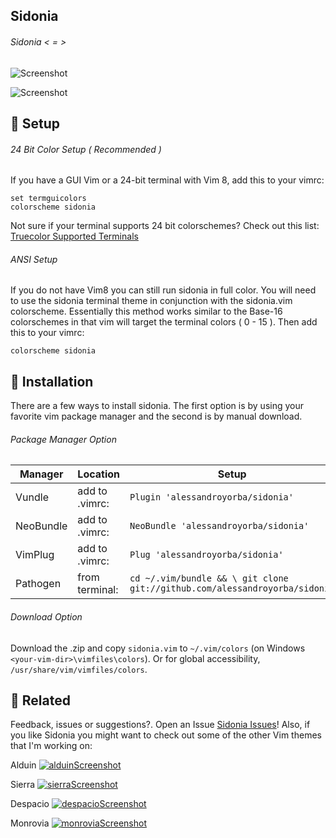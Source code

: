 Sidonia
------
###### Sidonia < = >
![Screenshot](https://cloud.githubusercontent.com/assets/11221489/23108895/75f16c34-f6c8-11e6-85c1-13581c752422.gif)



![Screenshot](https://cloud.githubusercontent.com/assets/11221489/22623122/450031f2-eb04-11e6-9edb-f69f11f37aef.png)

:rocket: Setup 
---------------
###### 24 Bit Color Setup ( Recommended )

If you have a GUI Vim or a 24-bit terminal with Vim 8, add this to your vimrc:
```VimL
set termguicolors
colorscheme sidonia
```
Not sure if your terminal supports 24 bit colorschemes? Check out this list: [Truecolor Supported Terminals ](https://gist.github.com/XVilka/8346728)

###### ANSI Setup

If you do not have Vim8 you can still run sidonia in full color. You will need to use the sidonia terminal theme in conjunction with the sidonia.vim colorscheme. Essentially this method works similar to the Base-16 colorschemes in that vim will target the terminal colors ( 0 - 15 ). Then add this to your vimrc:

```VimL
colorscheme sidonia
```

:open_file_folder: Installation
-----------------------------------------

There are a few ways to install sidonia. The first option is by using your favorite vim package manager and the second is by manual download.

###### Package Manager Option

| Manager          | Location        | Setup                                                                      |
|------------------|-----------------|----------------------------------------------------------------------------|
| Vundle           | add to .vimrc:  | `Plugin 'alessandroyorba/sidonia'`                                         |
| NeoBundle        | add to .vimrc:  | `NeoBundle 'alessandroyorba/sidonia'`                                      |
| VimPlug          | add to .vimrc:  | `Plug 'alessandroyorba/sidonia'`                                           |
| Pathogen         | from terminal:  | `cd ~/.vim/bundle && \ git clone git://github.com/alessandroyorba/sidonia` |

###### Download Option
Download the .zip and copy `sidonia.vim` to `~/.vim/colors` (on Windows `<your-vim-dir>\vimfiles\colors`). Or for global accessibility, `/usr/share/vim/vimfiles/colors`.


:octopus: Related
-------
Feedback, issues or suggestions?. Open an Issue [Sidonia Issues](https://github.com/AlessandroYorba/Sidonia/issues)! Also, if you like Sidonia you might want to check out some of the other Vim themes that I'm working on:

Alduin
[![alduinScreenshot](https://cloud.githubusercontent.com/assets/11221489/22623111/0918ed14-eb04-11e6-8aa3-a7dbe0b4eb5f.png)](https://github.com/AlessandroYorba/Alduin)

Sierra
[![sierraScreenshot](https://cloud.githubusercontent.com/assets/11221489/22623126/5757dc74-eb04-11e6-8bc3-8c1a69f90fe3.png)](https://github.com/AlessandroYorba/Sierra)

Despacio
[![despacioScreenshot](https://cloud.githubusercontent.com/assets/11221489/22623113/183dcd0a-eb04-11e6-9f9b-19c727592859.png)](https://github.com/AlessandroYorba/Despacio)

Monrovia
[![monroviaScreenshot](https://cloud.githubusercontent.com/assets/11221489/22623120/30098442-eb04-11e6-82af-1b0bf4387ac4.png)](https://github.com/AlessandroYorba/Monrovia)

